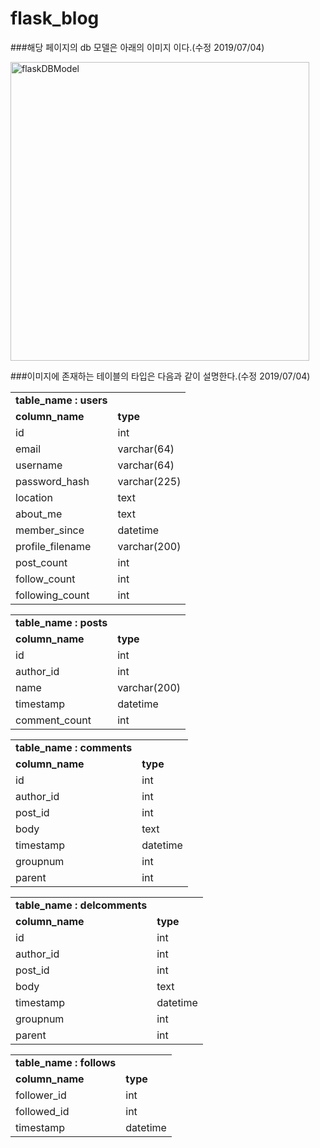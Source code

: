 # flask_blog

###해당 페이지의 db 모델은 아래의 이미지 이다.(수정 2019/07/04)

<img width="478" alt="flaskDBModel" src="https://user-images.githubusercontent.com/48170295/60644839-2f632d80-9e72-11e9-97c1-0540590e9b9b.PNG">


###이미지에 존재하는 테이블의 타입은 다음과 같이 설명한다.(수정 2019/07/04)

<table>
  <tr>
    <td><b>table_name : users</b></td>
  </tr>
  <tr>
    <td><b>column_name</b></td>
    <td><b>type</b></td>
  </tr>
  <tr>
   <td>id</td>
   <td>int</td>
  </tr>
  <tr>
   <td>email</td>
   <td>varchar(64)</td>
  </tr>
  <tr>
   <td>username</td>
   <td>varchar(64)</td>
  </tr>
  <tr>
   <td>password_hash</td>
   <td>varchar(225)</td>
  </tr>
  <tr>
   <td>location</td>
   <td>text</td>
  </tr>
  <tr>
   <td>about_me</td>
   <td>text</td>
  </tr>
  <tr>
   <td>member_since</td>
   <td>datetime</td>
  </tr>
  <tr>
   <td>profile_filename</td>
   <td>varchar(200)</td>
  </tr>
  <tr>
   <td>post_count</td>
   <td>int</td>
  </tr>
  <tr>
   <td>follow_count</td>
   <td>int</td>
  </tr>
  <tr>
   <td>following_count</td>
   <td>int</td>
  </tr>
</table>

<table>
  <tr>
    <td><b>table_name : posts</b></td>
  </tr>
  <tr>
    <td><b>column_name</b></td>
    <td><b>type</b></td>
  </tr>
  <tr>
   <td>id</td>
   <td>int</td>
  </tr>
  <tr>
   <td>author_id</td>
   <td>int</td>
  </tr>
  <tr>
   <td>name</td>
   <td>varchar(200)</td>
  </tr>
  <tr>
   <td>timestamp</td>
   <td>datetime</td>
  </tr>
  <tr>
   <td>comment_count</td>
   <td>int</td>
  </tr>
</table>

<table>
  <tr>
    <td><b>table_name : comments</b></td>
  </tr>
  <tr>
    <td><b>column_name</b></td>
    <td><b>type</b></td>
  </tr>
  <tr>
   <td>id</td>
   <td>int</td>
  </tr>
  <tr>
   <td>author_id</td>
   <td>int</td>
  </tr>
  <tr>
   <td>post_id</td>
   <td>int</td>
  </tr>
  <tr>
   <td>body</td>
   <td>text</td>
  </tr>
  <tr>
   <td>timestamp</td>
   <td>datetime</td>
  </tr>
  <tr>
   <td>groupnum</td>
   <td>int</td>
  </tr>
  <tr>
   <td>parent</td>
   <td>int</td>
  </tr>
</table>

<table>
  <tr>
    <td><b>table_name : delcomments</b></td>
  </tr>
  <tr>
    <td><b>column_name</b></td>
    <td><b>type</b></td>
  </tr>
  <tr>
   <td>id</td>
   <td>int</td>
  </tr>
  <tr>
   <td>author_id</td>
   <td>int</td>
  </tr>
  <tr>
   <td>post_id</td>
   <td>int</td>
  </tr>
  <tr>
   <td>body</td>
   <td>text</td>
  </tr>
  <tr>
   <td>timestamp</td>
   <td>datetime</td>
  </tr>
  <tr>
   <td>groupnum</td>
   <td>int</td>
  </tr>
  <tr>
   <td>parent</td>
   <td>int</td>
  </tr>
</table>

<table>
  <tr>
    <td><b>table_name : follows</b></td>
  </tr>
  <tr>
    <td><b>column_name</b></td>
    <td><b>type</b></td>
  </tr>
  <tr>
   <td>follower_id</td>
   <td>int</td>
  </tr>
  <tr>
   <td>followed_id</td>
   <td>int</td>
  </tr>
  <tr>
   <td>timestamp</td>
   <td>datetime</td>
  </tr
</table>

